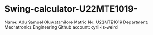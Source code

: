 # Swing-calculator-U22MTE1019-
Name: Adu Samuel Oluwatamilore
Matric No: U22MTE1019
Department: Mechatronics Engineering 
Github account: cyril-is-weird
